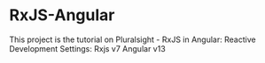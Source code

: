 # RxJS-Angular

This project is the tutorial on Pluralsight - RxJS in Angular: Reactive Development
Settings: Rxjs v7
Angular v13
